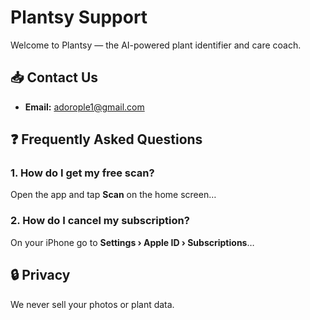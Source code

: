 # Plantsy Support

Welcome to Plantsy — the AI-powered plant identifier and care coach.

## 📥 Contact Us
* **Email:** adorople1@gmail.com  

## ❓ Frequently Asked Questions
### 1. How do I get my free scan?
Open the app and tap **Scan** on the home screen…

### 2. How do I cancel my subscription?
On your iPhone go to **Settings › Apple ID › Subscriptions**…

## 🔒 Privacy
We never sell your photos or plant data.
